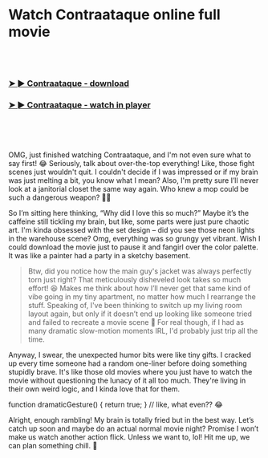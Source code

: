 <h1>Watch Contraataque online full movie</h1>


<br><br>

<h3><a href="https://Mels-asentesri1977.github.io/tzkwzhrnxl/">➤ ► Contraataque - download</a></h3> 
<h3><a href="https://Mels-asentesri1977.github.io/tzkwzhrnxl/">➤ ► Contraataque - watch in player</a></h3>


<br><br><br>


OMG, just finished watching Contraataque, and I'm not even sure what to say first! 😂 Seriously, talk about over-the-top everything! Like, those fight scenes just wouldn't quit. I couldn't decide if I was impressed or if my brain was just melting a bit, you know what I mean? Also, I'm pretty sure I’ll never look at a janitorial closet the same way again. Who knew a mop could be such a dangerous weapon? 🤷‍♀️

So I’m sitting here thinking, “Why did I love this so much?” Maybe it’s the caffeine still tickling my brain, but like, some parts were just pure chaotic art. I'm kinda obsessed with the set design – did you see those neon lights in the warehouse scene? Omg, everything was so grungy yet vibrant. Wish I could download the movie just to pause it and fangirl over the color palette. It was like a painter had a party in a sketchy basement.

> Btw, did you notice how the main guy's jacket was always perfectly torn just right? That meticulously disheveled look takes so much effort! 😆 Makes me think about how I’ll never get that same kind of vibe going in my tiny apartment, no matter how much I rearrange the stuff. Speaking of, I've been thinking to switch up my living room layout again, but only if it doesn’t end up looking like someone tried and failed to recreate a movie scene 🤔 For real though, if I had as many dramatic slow-motion moments IRL, I'd probably just trip all the time.

Anyway, I swear, the unexpected humor bits were like tiny gifts. I cracked up every time someone had a random one-liner before doing something stupidly brave. It's like those old movies where you just have to watch the movie without questioning the lunacy of it all too much. They're living in their own weird logic, and I kinda love that for them. 

function dramaticGesture() { return true; } // like, what even?? 😂

Alright, enough rambling! My brain is totally fried but in the best way. Let’s catch up soon and maybe do an actual normal movie night? Promise I won’t make us watch another action flick. Unless we want to, lol! Hit me up, we can plan something chill. 🤗
